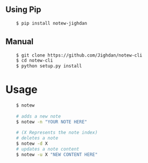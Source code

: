 ## Using Pip
```bash
	$ pip install notew-jighdan
```

## Manual
```bash
	$ git clone https://github.com/Jighdan/notew-cli
	$ cd notew-cli
	$ python setup.py install
```

# Usage

```bash
	$ notew
	
	# adds a new note
	$ notew -n "YOUR NOTE HERE"
	
	# (X Represents the note index)
	# deletes a note
	$ notew -d X
	# updates a note content
	$ notew -u X "NEW CONTENT HERE"
```

